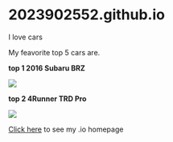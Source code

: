 # 2023902552.github.io

I love cars 

My feavorite top 5 cars are.

<strong>top 1 2016 Subaru BRZ</strong>

<img src="http://www.auto-reviewz.com/wp-content/uploads/2015/06/2016-Subaru-BRZ-Review.jpg">


<strong>top 2 4Runner TRD Pro</strong>

<img src="https://file.kbb.com/kbb/images/content/editorial/slideshow/2015-toyota-trd-pro-series-priced/2015-toyota-trd-pro-4runner-front-action2-600-001.jpg">



[Click here](http://2023902552.github.io) to see my .io homepage


